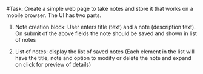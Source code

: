 #Task: Create a simple web page to take notes and store it that works on a mobile browser.
The UI has two parts.

1. Note creation block: User enters title (text) and a note (description text). On submit of
the above fields the note should be saved and shown in list of notes

2. List of notes: display the list of saved notes (Each element in the list will have the title,
note and option to modify or delete the note and expand on click for preview of details)

